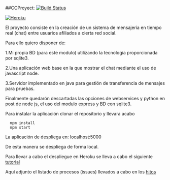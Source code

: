 ##CCProyect:
[![Build Status](https://travis-ci.org/lrdzero/CCProyect.svg?branch=master)](https://travis-ci.org/lrdzero/CCProyect/branches)

[![Heroku](https://www.herokucdn.com/deploy/button.png)](https://dashboard.heroku.com/apps/agile-falls-2001/resources)


El proyecto consiste en la creación de un sistema de mensajería en tiempo real (chat) entre usuarios afiliados a cierta red social. 

Para ello quiero disponer de:

1.Mi propia BD (para este modulo) utilizando la tecnología proporcionada por sqlite3.

2.Una aplicación web base en la que mostrar el chat mediante el uso de javascript node.

3.Servidor implementado en java para gestión de transferencia de mensajes para pruebas.

Finalmente quedarón descartadas las opciones de webservices y python en post de node js, el uso del modulo express y BD con sqlite3.

Para instalar la aplicación clonar el repositorio y llevara acabo

      npm install
      npm start

La aplicación de despliega en:
      localhost:5000

De esta manera se despliega de forma local.

Para llevar a cabo el despliegue en Heroku se lleva a cabo el siguiente [tutorial](https://github.com/lrdzero/CCProyect/blob/master/docs/Documentacion/tutorial.md)

Aquí adjunto el listado de procesos (issues) llevados a cabo en los [hitos](https://github.com/lrdzero/CCProyect/milestones)
      

